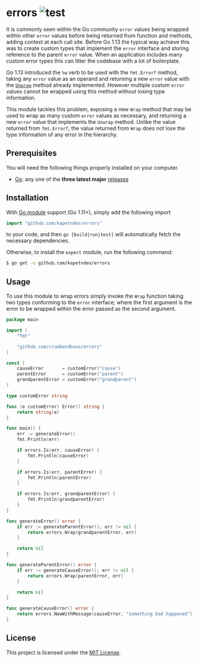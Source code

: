 # errors ![test](https://github.com/kapetndev/errors/workflows/test/badge.svg?event=push)

It is commonly seen within the Go community `error` values being wrapped within
other `error` values before being returned from function and methods, adding
context at each call site. Before Go 1.13 the typical way achieve this was to
create custom types that implement the `error` interface and storing reference
to the parent `error` value. When an application includes many custom error
types this can litter the codebase with a lot of boilerplate.

Go 1.13 introduced the `%w` verb to be used with the `fmt.Errorf` method,
taking any `error` value as an operand and returning a new `error` value with
the
[`Unwrap`](https://github.com/golang/go/blob/62f5e8156ef56fa61e6af56f4ccc633bde1a9120/src/errors/wrap.go#L38)
method already implemented. However multiple custom `error` values cannot be
wrapped using this method without losing type information.

This module tackles this problem, exposing a new `Wrap` method that may be used
to wrap as many custom `error` values as necessary, and returning a new `error`
value that implements the `Unwrap` method. Unlike the value returned from
`fmt.Errorf`, the value returned from `Wrap` does not lose the type information
of any error in the hierarchy.

## Prerequisites

You will need the following things properly installed on your computer.

- [Go](https://golang.org/): any one of the **three latest major**
  [releases](https://golang.org/doc/devel/release.html)

## Installation

With [Go module](https://github.com/golang/go/wiki/Modules) support (Go 1.11+),
simply add the following import

```go
import "github.com/kapetndev/errors"
```

to your code, and then `go [build|run|test]` will automatically fetch the
necessary dependencies.

Otherwise, to install the `expect` module, run the following command:

```bash
$ go get -u github.com/kapetndev/errors
```

## Usage

To use this module to wrap errors simply invoke the `Wrap` function taking two
types conforming to the `error` interface; where the first argument is the
error to be wrapped within the error passed as the second argument.

```go
package main

import (
	"fmt"

	"github.com/crumbandbase/errors"
)

const (
	causeError       = customError("cause")
	parentError      = customError("parent")
	grandparentError = customError("grandparent")
)

type customError string

func (e customError) Error() string {
	return string(e)
}

func main() {
	err := generateError()
	fmt.Println(err)

	if errors.Is(err, causeError) {
		fmt.Println(causeError)
	}

	if errors.Is(err, parentError) {
		fmt.Println(parentError)
	}

	if errors.Is(err, grandparentError) {
		fmt.Println(grandparentError)
	}
}

func generateError() error {
	if err := generateParentError(); err != nil {
		return errors.Wrap(grandparentError, err)
	}

	return nil
}

func generateParentError() error {
	if err := generateCauseError(); err != nil {
		return errors.Wrap(parentError, err)
	}

	return nil
}

func generateCauseError() error {
	return errors.NewWithMessage(causeError, "something bad happened")
}
```

## License

This project is licensed under the [MIT License](LICENSE.md).
